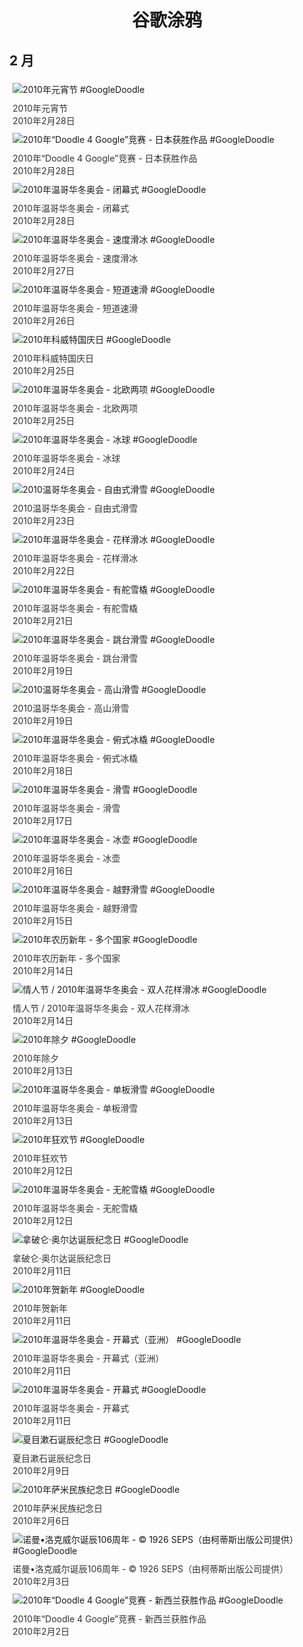 
<h1 align="center"> 谷歌涂鸦 </h1>




## 2 月

<div class="image">


<img src="https://lh3.googleusercontent.com/xS8TZKFBqH3USUSU4htxqaeUYmWxb_4JtdLlRFTkuNp2MveXwLT2vftmEm-0ayKaCAkQvpJfYJv2L0RTW21Kam2Hcn4V-XJF6GI_Ky8nMw=s660" alt="2010年元宵节 #GoogleDoodle" style="margin: 5px"/>
<div class="info" style="font-size: 14px; color:#333333; margin:5px"><div class="title">2010年元宵节</div><div class="date">2010年2月28日</div></div>

<img src="//www.google.com/logos/2010/d4g_jp10-hp.gif" alt="2010年“Doodle 4 Google”竞赛 - 日本获胜作品 #GoogleDoodle" style="margin: 5px"/>
<div class="info" style="font-size: 14px; color:#333333; margin:5px"><div class="title">2010年“Doodle 4 Google”竞赛 - 日本获胜作品</div><div class="date">2010年2月28日</div></div>

<img src="https://lh3.googleusercontent.com/BdLaEKgZvAjbQSl7QC5GQBELXFlOBcDcktKHDR9m9Bp5Pz_xV9ZF67iTdUz3jp9wtiIZdy_wJEO0gvYyTby5iTbyoqlPWfx9EkguHvTz=s660" alt="2010年温哥华冬奥会 - 闭幕式 #GoogleDoodle" style="margin: 5px"/>
<div class="info" style="font-size: 14px; color:#333333; margin:5px"><div class="title">2010年温哥华冬奥会 - 闭幕式</div><div class="date">2010年2月28日</div></div>

<img src="//www.google.com/logos/2010/olympics10-sskating-hp.png" alt="2010年温哥华冬奥会 - 速度滑冰 #GoogleDoodle" style="margin: 5px"/>
<div class="info" style="font-size: 14px; color:#333333; margin:5px"><div class="title">2010年温哥华冬奥会 - 速度滑冰</div><div class="date">2010年2月27日</div></div>

<img src="https://lh3.googleusercontent.com/vy4rFMheQhAot7Im0JrCuUQGp6abScLvS8vpzVrs-f_b8bOqWaHx7eut5p_jvSuIvytq8qNIgMWkHhHsN3pInJbNvcMYY_zRuDSBinC9=s660" alt="2010年温哥华冬奥会 - 短道速滑 #GoogleDoodle" style="margin: 5px"/>
<div class="info" style="font-size: 14px; color:#333333; margin:5px"><div class="title">2010年温哥华冬奥会 - 短道速滑</div><div class="date">2010年2月26日</div></div>

<img src="https://lh3.googleusercontent.com/UIMf2-XzxJoDA6hjaZ66l4XXaaV5tfMgsbkfgFDB1_IbrDc0aH26BLCNfhr7D9weXkxXY2pw6jqORlS85SkKa6Ne1ZOKWHLj8BWivSo=s660" alt="2010年科威特国庆日 #GoogleDoodle" style="margin: 5px"/>
<div class="info" style="font-size: 14px; color:#333333; margin:5px"><div class="title">2010年科威特国庆日</div><div class="date">2010年2月25日</div></div>

<img src="https://lh3.googleusercontent.com/SkOEJtqnMS0gvVDOK0HY0nKkuvz4fmivyvlAZz82_LTaAUpMm5mXwSVDJUQO3Iob0lNN5ypAEfWnzxCzHP4Rqek1cUvTG5yBhlZuHiO_2w=s660" alt="2010年温哥华冬奥会 - 北欧两项 #GoogleDoodle" style="margin: 5px"/>
<div class="info" style="font-size: 14px; color:#333333; margin:5px"><div class="title">2010年温哥华冬奥会 - 北欧两项</div><div class="date">2010年2月25日</div></div>

<img src="https://lh3.googleusercontent.com/7p2a5DM8yBlbj9fKROf0XrJgmt-ZfQBsuAveqpbBACzc5fA_U8ZnQKMD9mbB-HM2iS2XXAaAq7bSX1muUyL5S4pTO6lyjXWXIjON5uFv=s660" alt="2010年温哥华冬奥会 - 冰球 #GoogleDoodle" style="margin: 5px"/>
<div class="info" style="font-size: 14px; color:#333333; margin:5px"><div class="title">2010年温哥华冬奥会 - 冰球</div><div class="date">2010年2月24日</div></div>

<img src="https://lh3.googleusercontent.com/e1ueuMDmP58Oqe1mQ_TLZQlDJrhfXDcQ43EHzOdFSx9FoZG4G4qMcknvd3jLa6sv2wUGtcSND54TgTdbEonTLw2O5ANwsjoW9CSGzz3PyA=s660" alt="2010温哥华冬奥会 - 自由式滑雪 #GoogleDoodle" style="margin: 5px"/>
<div class="info" style="font-size: 14px; color:#333333; margin:5px"><div class="title">2010温哥华冬奥会 - 自由式滑雪</div><div class="date">2010年2月23日</div></div>

<img src="https://lh3.googleusercontent.com/YlBafRB9RMDjaFroNIjQdyoRLiKJt0IpMLwRlq4jbNOR068fLZC9c5aqgftsc1MVhBOV4I8xiSanBDnsV3TwbU1D_jRHmwmJ5ktQZBL-Pw=s660" alt="2010年温哥华冬奥会 - 花样滑冰 #GoogleDoodle" style="margin: 5px"/>
<div class="info" style="font-size: 14px; color:#333333; margin:5px"><div class="title">2010年温哥华冬奥会 - 花样滑冰</div><div class="date">2010年2月22日</div></div>

<img src="https://lh3.googleusercontent.com/ndAxetJXfu1G-iCHixBoGPjbh-qk_kn2vSuhUEnZuEXbt-7Q_y2bFhTbzpBaMeOOpCflKCm3I7LkNBc3gLPxKmAQC3OyYDnPFE_aV938=s660" alt="2010年温哥华冬奥会 - 有舵雪橇 #GoogleDoodle" style="margin: 5px"/>
<div class="info" style="font-size: 14px; color:#333333; margin:5px"><div class="title">2010年温哥华冬奥会 - 有舵雪橇</div><div class="date">2010年2月21日</div></div>

<img src="https://lh3.googleusercontent.com/B1aee3sWLn5nfJ6c5SkL5zNiCaU6Nahj_EMbJ4hauufBwFUQanBcbjeJDYPfPFHnSz_B5IrnwYeh1ZU8Pn7LQKRrJzwomrjGs88JopCy=s660" alt="2010年温哥华冬奥会 - 跳台滑雪 #GoogleDoodle" style="margin: 5px"/>
<div class="info" style="font-size: 14px; color:#333333; margin:5px"><div class="title">2010年温哥华冬奥会 - 跳台滑雪</div><div class="date">2010年2月19日</div></div>

<img src="https://lh3.googleusercontent.com/x8DSOZGZ0TzQjc64BBGdZj5ktZJzaV7RSRxBJFldD5rRND6OSI1R5fHgEDv23ZnJhli89B2Ipp_Be-nWcmSy0eQbq58lQ4LeoZKWu-4=s660" alt="2010温哥华冬奥会 - 高山滑雪 #GoogleDoodle" style="margin: 5px"/>
<div class="info" style="font-size: 14px; color:#333333; margin:5px"><div class="title">2010温哥华冬奥会 - 高山滑雪</div><div class="date">2010年2月19日</div></div>

<img src="https://lh3.googleusercontent.com/4nH52OgIHStlbkniMRwb8eny0_l5NsKpiHv_uJvguTD7MIUwd4fV2LWvtbWMLu9d0bXZRIDfCs8BZWcOtDmmRzlc1ln39ALgy_qThmpPJA=s660" alt="2010年温哥华冬奥会 - 俯式冰橇 #GoogleDoodle" style="margin: 5px"/>
<div class="info" style="font-size: 14px; color:#333333; margin:5px"><div class="title">2010年温哥华冬奥会 - 俯式冰橇</div><div class="date">2010年2月18日</div></div>

<img src="https://lh3.googleusercontent.com/8GcFsRumPeApcfFyiAovNuu-I30JqvM5vL_qDPOV22vKAHKPdKz0rvxEeUrHD2TEu7ZNXwSxfA-He1YsUXRkqU9w1-R_KEc21M2kamzYrA=s660" alt="2010年温哥华冬奥会 - 滑雪 #GoogleDoodle" style="margin: 5px"/>
<div class="info" style="font-size: 14px; color:#333333; margin:5px"><div class="title">2010年温哥华冬奥会 - 滑雪</div><div class="date">2010年2月17日</div></div>

<img src="https://lh3.googleusercontent.com/oFvRSRzcFVpD-Fv-HjZU3hQrmv7DJGblOfMlNllluM6uNK8fxWyqqiNRIrJIzEDaAzfpfLxB0MSa8ogxVgx2RgIy8s89hPJavtjmkio=s660" alt="2010年温哥华冬奥会 - 冰壶 #GoogleDoodle" style="margin: 5px"/>
<div class="info" style="font-size: 14px; color:#333333; margin:5px"><div class="title">2010年温哥华冬奥会 - 冰壶</div><div class="date">2010年2月16日</div></div>

<img src="https://lh3.googleusercontent.com/bPZqBJB7Mg--i4zahpQ_dC6oVE6fbmjnzdkNvHxT2553T3o2pUrBA_Cv5ZK2l2SL-4jSAYqEsamVGQE1TLmoC7Pmwl5DEURY-No3KhRb=s660" alt="2010年温哥华冬奥会 - 越野滑雪 #GoogleDoodle" style="margin: 5px"/>
<div class="info" style="font-size: 14px; color:#333333; margin:5px"><div class="title">2010年温哥华冬奥会 - 越野滑雪</div><div class="date">2010年2月15日</div></div>

<img src="https://lh3.googleusercontent.com/BMX-sPBYxJa3rj9A0_9naaGIn6Llunk2mWsNw6KuDSYynAOThD3XP7934VDcCAcc2yVOgOlGshCyA4GS5EJKmVWogOZ6JZTNYcMrOB4=s660" alt="2010年农历新年 - 多个国家 #GoogleDoodle" style="margin: 5px"/>
<div class="info" style="font-size: 14px; color:#333333; margin:5px"><div class="title">2010年农历新年 - 多个国家</div><div class="date">2010年2月14日</div></div>

<img src="https://lh3.googleusercontent.com/sABGBN11DHIF3ii_Bp0VndWnVLJXfJwfx6za9IEpTf0BWxE9YEYw0T-bBaPCR9pzUY5_M2ltYAI9vWSsbS5rK1RwhD6yzjDuHzTOu2k=s660" alt="情人节 / 2010年温哥华冬奥会 - 双人花样滑冰 #GoogleDoodle" style="margin: 5px"/>
<div class="info" style="font-size: 14px; color:#333333; margin:5px"><div class="title">情人节 / 2010年温哥华冬奥会 - 双人花样滑冰</div><div class="date">2010年2月14日</div></div>

<img src="https://lh3.googleusercontent.com/Rfj648_BpcOSbjJb2JxmiFZOJdupd679uKfB5kKtI2qKZ1OzhztJmSD83T4cmByyrMuwTJDd98jrsbBsf5r2UHndcFOhMbXH365aQCRf=s660" alt="2010年除夕 #GoogleDoodle" style="margin: 5px"/>
<div class="info" style="font-size: 14px; color:#333333; margin:5px"><div class="title">2010年除夕</div><div class="date">2010年2月13日</div></div>

<img src="https://lh3.googleusercontent.com/faCkP3dreB6Yfnx8pby4Zt-LafTos3Elg7UWQ3jxAqV_14MjyRj00spc8NrmGNaIPvp1I9hVVJFj7sYmuJd2BRVq4-JCnGGL1o629J4j=s660" alt="2010年温哥华冬奥会 - 单板滑雪 #GoogleDoodle" style="margin: 5px"/>
<div class="info" style="font-size: 14px; color:#333333; margin:5px"><div class="title">2010年温哥华冬奥会 - 单板滑雪</div><div class="date">2010年2月13日</div></div>

<img src="https://lh3.googleusercontent.com/t7zRi29ySPSkHwDYTwrQpePuKumnpINrVeO_K1VLTvoxxB_UJ_2SBsv2xusWEG4FNVOspnpbP8RD8eUPgsXfJW6NXwRgy8m-Sl3g4q0=s660" alt="2010年狂欢节 #GoogleDoodle" style="margin: 5px"/>
<div class="info" style="font-size: 14px; color:#333333; margin:5px"><div class="title">2010年狂欢节</div><div class="date">2010年2月12日</div></div>

<img src="//www.google.com/logos/2010/olympics10-luge-hp.png" alt="2010年温哥华冬奥会 - 无舵雪橇 #GoogleDoodle" style="margin: 5px"/>
<div class="info" style="font-size: 14px; color:#333333; margin:5px"><div class="title">2010年温哥华冬奥会 - 无舵雪橇</div><div class="date">2010年2月12日</div></div>

<img src="https://lh3.googleusercontent.com/xIx5I035hFgUm6dV3CBPeM-pYk2MFDejf50C8LVmAYCo5-aMB-33FOukGFG5uOjwznmCaQsnSk6LGrCm76QFu7-DFsoEqtKOQFU98HX3=s660" alt="拿破仑·奥尔达诞辰纪念日 #GoogleDoodle" style="margin: 5px"/>
<div class="info" style="font-size: 14px; color:#333333; margin:5px"><div class="title">拿破仑·奥尔达诞辰纪念日</div><div class="date">2010年2月11日</div></div>

<img src="https://lh3.googleusercontent.com/hU1g87Cnz3lNVgkhE4yKtin38XWzD87DmlAPjo73miCpqs5pjhXl79vUD6VhTDFak-sHJK9FpzWONPQONproMcyFnb2mwbfOpiCW1DQ=s660" alt="2010年贺新年 #GoogleDoodle" style="margin: 5px"/>
<div class="info" style="font-size: 14px; color:#333333; margin:5px"><div class="title">2010年贺新年</div><div class="date">2010年2月11日</div></div>

<img src="//www.google.com/logos/2010/olympics10-opening-nr-hp.png" alt="2010年温哥华冬奥会 - 开幕式（亚洲） #GoogleDoodle" style="margin: 5px"/>
<div class="info" style="font-size: 14px; color:#333333; margin:5px"><div class="title">2010年温哥华冬奥会 - 开幕式（亚洲）</div><div class="date">2010年2月11日</div></div>

<img src="//www.google.com/logos/2010/olympics10-opening-hp.png" alt="2010年温哥华冬奥会 - 开幕式 #GoogleDoodle" style="margin: 5px"/>
<div class="info" style="font-size: 14px; color:#333333; margin:5px"><div class="title">2010年温哥华冬奥会 - 开幕式</div><div class="date">2010年2月11日</div></div>

<img src="//www.google.com/logos/2010/soseki10-hp.gif" alt="夏目漱石诞辰纪念日 #GoogleDoodle" style="margin: 5px"/>
<div class="info" style="font-size: 14px; color:#333333; margin:5px"><div class="title">夏目漱石诞辰纪念日</div><div class="date">2010年2月9日</div></div>

<img src="https://lh3.googleusercontent.com/6hfNVKhMHFYXCtQuw14-dyj0MSqQvNy3Vux9W_9xZgKh1ejQW4547PyVxAInsOC6qxY1aL9N9B_Q_ypm6II5FA5Hukba5SJgXSr2G-c_=s660" alt="2010年萨米民族纪念日 #GoogleDoodle" style="margin: 5px"/>
<div class="info" style="font-size: 14px; color:#333333; margin:5px"><div class="title">2010年萨米民族纪念日</div><div class="date">2010年2月6日</div></div>

<img src="https://lh3.googleusercontent.com/0V1VjPECzqDD-vFhuOmCeei6077hYMASg8hCKZZyL_5kYVs724PkoITG-sdJiRwPNSlcOYCoBLGxVFUX4YA--62j0N37Pak0hpCtJMQk=s660" alt="诺曼•洛克威尔诞辰106周年 - © 1926 SEPS（由柯蒂斯出版公司提供） #GoogleDoodle" style="margin: 5px"/>
<div class="info" style="font-size: 14px; color:#333333; margin:5px"><div class="title">诺曼•洛克威尔诞辰106周年 - © 1926 SEPS（由柯蒂斯出版公司提供）</div><div class="date">2010年2月3日</div></div>

<img src="//www.google.com/logos/2010/d4g_nz10-hp.gif" alt="2010年“Doodle 4 Google”竞赛 - 新西兰获胜作品 #GoogleDoodle" style="margin: 5px"/>
<div class="info" style="font-size: 14px; color:#333333; margin:5px"><div class="title">2010年“Doodle 4 Google”竞赛 - 新西兰获胜作品</div><div class="date">2010年2月2日</div></div>

</div>








